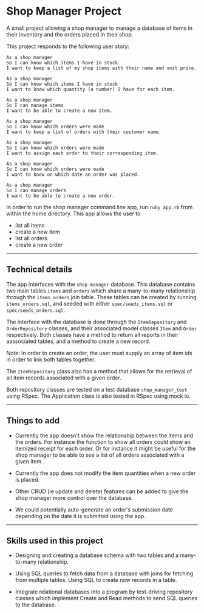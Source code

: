 Shop Manager Project
===

A small project allowing a shop manager to manage a database of items
in their inventory and the orders placed in their shop.

This project responds to the following user story:
```
As a shop manager
So I can know which items I have in stock
I want to keep a list of my shop items with their name and unit price.

As a shop manager
So I can know which items I have in stock
I want to know which quantity (a number) I have for each item.

As a shop manager
So I can manage items
I want to be able to create a new item.

As a shop manager
So I can know which orders were made
I want to keep a list of orders with their customer name.

As a shop manager
So I can know which orders were made
I want to assign each order to their corresponding item.

As a shop manager
So I can know which orders were made
I want to know on which date an order was placed. 

As a shop manager
So I can manage orders
I want to be able to create a new order.
```

In order to run the shop manager command line app, run
`ruby app.rb`
from within the home directory.
This app allows the user to
* list all items
* create a new item
* list all orders
* create a new order

---

Technical details
---

The app interfaces with the `shop-manager` database.
This database contains two main tables `items` and `orders`
which share a many-to-many relationship through the `items_orders` join table.
These tables can be created by running `items_orders.sql`, and seeded
with either `spec/seeds_items.sql` or `spec/seeds_orders.sql`.

The interface with the database is done through the `ItemRepository`
and `OrderRepository` classes, and their associated model classes
`Item` and `Order` respectively.
Both classes have a method to return all reports in their aassociated
tables, and a method to create a new record.

*Note:* In order to create an order, the user must supply an array of item ids
in order to link both tables together.

The `ItemRepository` class also has a method that allows for the retrieval of all item records associated with a given order.

Both repository classes are tested on a test database `shop_manager_test` using RSpec.
The Application class is also tested in RSpec using mock io.

---

Things to add
---

 - Currently the app doesn't show the relationship between the items and
 the orders.
 For instance the function to show all orders could show an itemized
 receipt for each order.
 Or for instance it might be useful for the shop manager to be able to see a
 list of all orders associated with a given item.

- Currently the app does not modify the item quantities when a new order is placed.

- Other CRUD (ie update and delete) features can be added to give the shop manager
more control over the database.

- We could potentially auto-generate an order's submission date depending
on the date it is submitted using the app.

---

Skills used in this project
---

- Designing and creating a database schema with two tables and a many-to-many
relationship.

- Using SQL queries to fetch data from a database with joins for fetching from multiple tables.
Using SQL to create now records in a table.

- Integrate relational databases into a program by test-driving
repository classes which implement Create and Read methods to send SQL queries
to the database.